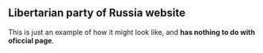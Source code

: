 ## Libertarian party of Russia website
This is just an example of how it might look like, and **has nothing to do with oficcial page**.
